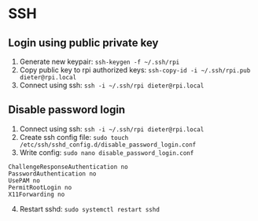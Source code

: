# SSH

## Login using public private key
1. Generate new keypair: `ssh-keygen -f ~/.ssh/rpi`
2. Copy public key to rpi authorized keys: `ssh-copy-id -i ~/.ssh/rpi.pub dieter@rpi.local`
3. Connect using ssh: `ssh -i ~/.ssh/rpi dieter@rpi.local`

## Disable password login
1. Connect using ssh: `ssh -i ~/.ssh/rpi dieter@rpi.local`
2. Create ssh config file: `sudo touch /etc/ssh/sshd_config.d/disable_password_login.conf`
3. Write config: `sudo nano disable_password_login.conf`
```
ChallengeResponseAuthentication no
PasswordAuthentication no
UsePAM no
PermitRootLogin no
X11Forwarding no
```
4. Restart sshd: `sudo systemctl restart sshd`